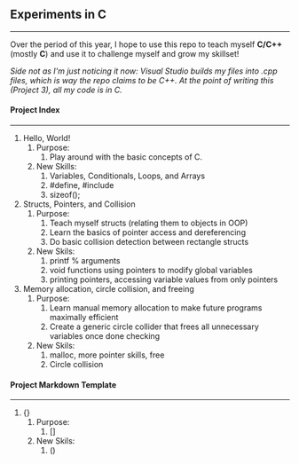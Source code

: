 ## Experiments in C

-----

Over the period of this year, I hope to use this repo to teach myself **C/C++** (mostly **C**) and use it to challenge myself and grow my skillset!

*Side not as I'm just noticing it now: Visual Studio builds my files into .cpp files, which is way the repo claims to be C++. At the point of writing this (Project 3), all my code is in C.*

#### Project Index

-----

1. Hello, World!
    1. Purpose:
        1. Play around with the basic concepts of C.
    2. New Skills:
        1. Variables, Conditionals, Loops, and Arrays
        2. #define, #include
        3. sizeof();
1. Structs, Pointers, and Collision
    1. Purpose:
        1. Teach myself structs (relating them to objects in OOP)
        2. Learn the basics of pointer access and dereferencing
        3. Do basic collision detection between rectangle structs
    2. New Skils:
        1. printf % arguments
        2. void functions using pointers to modify global variables
        3. printing pointers, accessing variable values from only pointers
1. Memory allocation, circle collision, and freeing
    1. Purpose:
        1. Learn manual memory allocation to make future programs maximally efficient
        2. Create a generic circle collider that frees all unnecessary variables once done checking
    2. New Skils:
        1. malloc, more pointer skills, free
        2. Circle collision
     
#### Project Markdown Template      
     
-----

1. {}
    1. Purpose:
        1. []
    2. New Skils:
        1. ()
